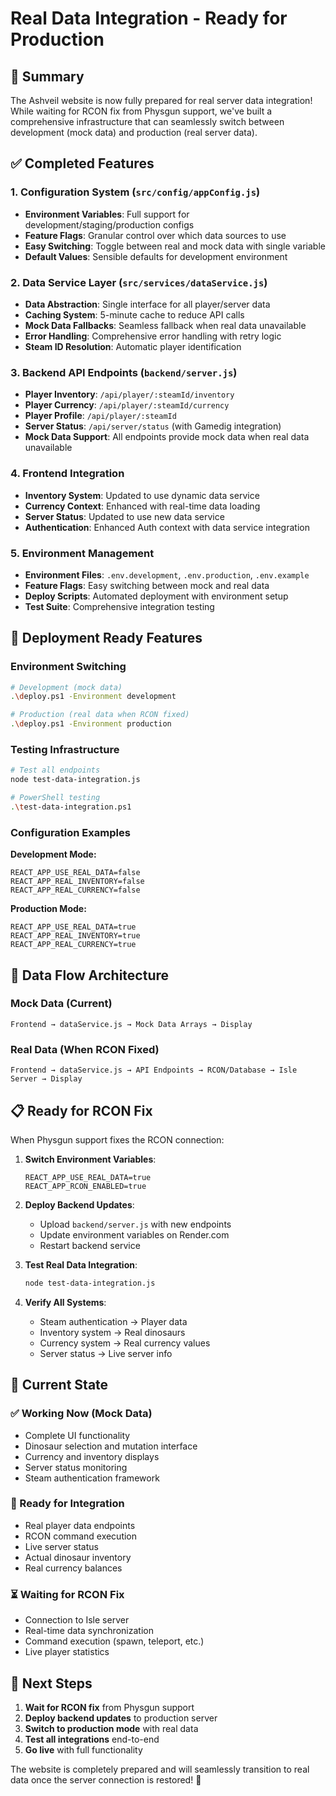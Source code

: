 # Real Data Integration - Ready for Production

## 🎯 Summary
The Ashveil website is now fully prepared for real server data integration! While waiting for RCON fix from Physgun support, we've built a comprehensive infrastructure that can seamlessly switch between development (mock data) and production (real server data).

## ✅ Completed Features

### 1. Configuration System (`src/config/appConfig.js`)
- **Environment Variables**: Full support for development/staging/production configs
- **Feature Flags**: Granular control over which data sources to use
- **Easy Switching**: Toggle between real and mock data with single variable
- **Default Values**: Sensible defaults for development environment

### 2. Data Service Layer (`src/services/dataService.js`)
- **Data Abstraction**: Single interface for all player/server data
- **Caching System**: 5-minute cache to reduce API calls
- **Mock Data Fallbacks**: Seamless fallback when real data unavailable
- **Error Handling**: Comprehensive error handling with retry logic
- **Steam ID Resolution**: Automatic player identification

### 3. Backend API Endpoints (`backend/server.js`)
- **Player Inventory**: `/api/player/:steamId/inventory`
- **Player Currency**: `/api/player/:steamId/currency` 
- **Player Profile**: `/api/player/:steamId`
- **Server Status**: `/api/server/status` (with Gamedig integration)
- **Mock Data Support**: All endpoints provide mock data when real data unavailable

### 4. Frontend Integration
- **Inventory System**: Updated to use dynamic data service
- **Currency Context**: Enhanced with real-time data loading
- **Server Status**: Updated to use new data service
- **Authentication**: Enhanced Auth context with data service integration

### 5. Environment Management
- **Environment Files**: `.env.development`, `.env.production`, `.env.example`
- **Feature Flags**: Easy switching between mock and real data
- **Deploy Scripts**: Automated deployment with environment setup
- **Test Suite**: Comprehensive integration testing

## 🚀 Deployment Ready Features

### Environment Switching
```bash
# Development (mock data)
.\deploy.ps1 -Environment development

# Production (real data when RCON fixed)
.\deploy.ps1 -Environment production
```

### Testing Infrastructure
```bash
# Test all endpoints
node test-data-integration.js

# PowerShell testing
.\test-data-integration.ps1
```

### Configuration Examples
**Development Mode:**
```env
REACT_APP_USE_REAL_DATA=false
REACT_APP_REAL_INVENTORY=false
REACT_APP_REAL_CURRENCY=false
```

**Production Mode:**
```env
REACT_APP_USE_REAL_DATA=true
REACT_APP_REAL_INVENTORY=true
REACT_APP_REAL_CURRENCY=true
```

## 🔄 Data Flow Architecture

### Mock Data (Current)
```
Frontend → dataService.js → Mock Data Arrays → Display
```

### Real Data (When RCON Fixed)
```
Frontend → dataService.js → API Endpoints → RCON/Database → Isle Server → Display
```

## 📋 Ready for RCON Fix

When Physgun support fixes the RCON connection:

1. **Switch Environment Variables**:
   ```env
   REACT_APP_USE_REAL_DATA=true
   REACT_APP_RCON_ENABLED=true
   ```

2. **Deploy Backend Updates**:
   - Upload `backend/server.js` with new endpoints
   - Update environment variables on Render.com
   - Restart backend service

3. **Test Real Data Integration**:
   ```bash
   node test-data-integration.js
   ```

4. **Verify All Systems**:
   - Steam authentication → Player data
   - Inventory system → Real dinosaurs  
   - Currency system → Real currency values
   - Server status → Live server info

## 🧩 Current State

### ✅ Working Now (Mock Data)
- Complete UI functionality
- Dinosaur selection and mutation interface
- Currency and inventory displays
- Server status monitoring
- Steam authentication framework

### 🔧 Ready for Integration
- Real player data endpoints
- RCON command execution
- Live server status
- Actual dinosaur inventory
- Real currency balances

### ⏳ Waiting for RCON Fix
- Connection to Isle server
- Real-time data synchronization
- Command execution (spawn, teleport, etc.)
- Live player statistics

## 🎯 Next Steps

1. **Wait for RCON fix** from Physgun support
2. **Deploy backend updates** to production server
3. **Switch to production mode** with real data
4. **Test all integrations** end-to-end
5. **Go live** with full functionality

The website is completely prepared and will seamlessly transition to real data once the server connection is restored! 🚀